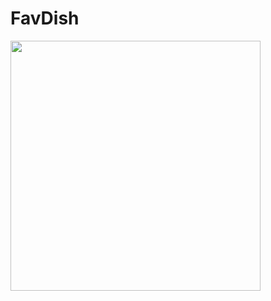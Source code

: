 # FavDish

<!-- ![Screenshot_1620344010](https://user-images.githubusercontent.com/75259953/117302973-d257aa80-ae41-11eb-8fce-d838c8f75591.png) -->
<img widht=300 height=400  src="https://user-images.githubusercontent.com/75259953/117302973-d257aa80-ae41-11eb-8fce-d838c8f75591.png" />
